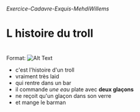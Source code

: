 ###### Exercice-Cadavre-Exquis-MehdiWillems <h6>

# __**L histoire du troll**__ <h1> 

Format: ![Alt Text](https://media.giphy.com/media/4J5AbUY4LmagU/giphy.gif)

* c'est l'histoire d'un troll 
* vraiment très laid
* qui rentre dans un bar
* il commande *une eau* plate avec __deux glaçons__
* ne reçoit qu'un glaçon dans son verre
* et mange le barman



